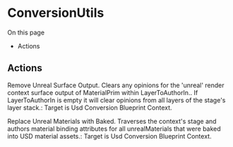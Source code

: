 # ConversionUtils

On this page 

  * Actions





## Actions

Remove Unreal Surface Output. Clears any opinions for the 'unreal' render context surface output of MaterialPrim within LayerToAuthorIn.. If LayerToAuthorIn is empty it will clear opinions from all layers of the stage's layer stack.: Target is Usd Conversion Blueprint Context.

Replace Unreal Materials with Baked. Traverses the context's stage and authors material binding attributes for all unrealMaterials that were baked into USD material assets.: Target is Usd Conversion Blueprint Context.

